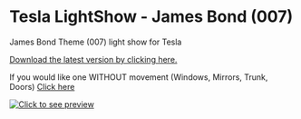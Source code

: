 # Tesla LightShow - James Bond (007)
James Bond Theme (007) light show for Tesla

[Download the latest version by clicking here.](https://github.com/RyanTheTechMan/Tesla-LightShow-James-Bond-007/releases/download/v1.0.0/JamesBond-LightShow.zip)

If you would like one WITHOUT movement (Windows, Mirrors, Trunk, Doors) [Click here](https://github.com/RyanTheTechMan/Tesla-LightShow-James-Bond-007/releases/download/v1.0.0/JamesBond-LightShow-No-Movement.zip)

[![Click to see preview](https://img.youtube.com/vi/m_4igzG8MBY/0.jpg)](https://www.youtube.com/watch?v=m_4igzG8MBY)
